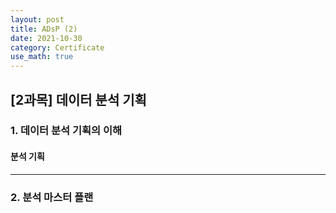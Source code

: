 ```yaml
---
layout: post
title: ADsP (2)
date: 2021-10-30
category: Certificate
use_math: true
---
```



## [2과목] 데이터 분석 기획

### 1. 데이터 분석 기획의 이해

#### 분석 기획 



-----

### 2. 분석 마스터 플랜

